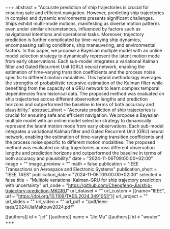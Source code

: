 +++
abstract = "Accurate prediction of ship trajectories is crucial for ensuring safe and efficient navigation. However, predicting ship trajectories in complex and dynamic environments presents significant challenges. Ships exhibit multi-mode motions, manifesting as diverse motion patterns even under similar circumstances, influenced by factors such as navigational intentions and operational tasks. Moreover, trajectory prediction is further complicated by time-varying ship dynamics, encompassing sailing conditions, ship maneuvering, and environmental factors. In this paper, we propose a Bayesian multiple model with an online model selection strategy to dynamically represent the latent motion mode from early observations. Each sub-model integrates a variational Kalman filter and Gated Recurrent Unit (GRU) neural network, enabling the estimation of time-varying transition coefficients and the process noise specific to different motion modalities. This hybrid methodology leverages the strengths of probabilistic recursive estimation of the Kalman filter while benefiting from the capacity of a GRU network to learn complex temporal dependencies from historical data. The proposed method was evaluated on ship trajectories across different observation lengths and prediction horizons and outperformed the baseline in terms of both accuracy and plausibility."
abstract_short = "Accurate prediction of ship trajectories is crucial for ensuring safe and efficient navigation. We propose a Bayesian multiple model with an online model selection strategy to dynamically represent the latent motion mode from early observations. Each sub-model integrates a variational Kalman filter and Gated Recurrent Unit (GRU) neural network, enabling the estimation of time-varying transition coefficients and the process noise specific to different motion modalities. The proposed method was evaluated on ship trajectories across different observation lengths and prediction horizons and outperformed the baseline in terms of both accuracy and plausibility."
date = "2024-11-06T09:00:00+02:00"
image = ""
image_preview = ""
math = false
publication = "IEEE Transactions on Aerospace and Electronic Systems"
publication_short = "IEEE TAES"
publication_date = "2024-11-06T09:00:00+02:00"
selected = false
title = "Multiple variational Kalman-GRU for ship trajectory prediction with uncertainty"
url_code = "https://github.com/Chengfeng-Jia/ship-trajectory-prediction-MKGRU"
url_dataset = ""
url_custom = [{name="IEEE", url = "https://doi.org/10.1109/TAES.2024.3491053"}]
url_project = ""
url_slides = ""
url_video = ""
url_pdf = "/pdf/ieee-taes/2024/JiaMaKouw2024.pdf"

[[authors]]
    id = "jcf"
[[authors]]
    name = "Jie Ma"
[[authors]]
    id = "wouter"
+++

